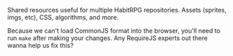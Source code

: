 Shared resources useful for multiple HabitRPG repositories. Assets (sprites, imgs, etc), CSS, algorithms, and more.

Because we can't load CommonJS format into the browser, you'll need to run `make` after making your changes. Any RequireJS experts out there wanna help us fix this?